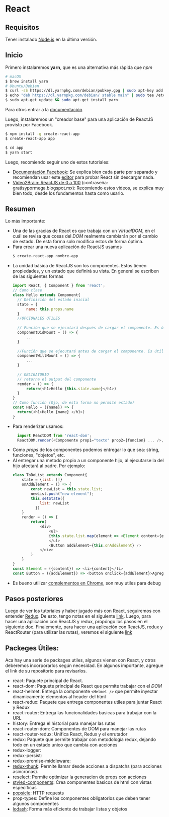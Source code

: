 # React
## Requisitos
Tener instalado [Node.js](https://nodejs.org) en la última versión.
## Inicio
Primero instalaremos **yarn**, que es una alternativa más rápida que *npm*
```sh
# macOS
$ brew install yarn
# Ubuntu/Debian
$ curl -sS https://dl.yarnpkg.com/debian/pubkey.gpg | sudo apt-key add -
$ echo "deb https://dl.yarnpkg.com/debian/ stable main" | sudo tee /etc/apt/sources.list.d/yarn.list
$ sudo apt-get update && sudo apt-get install yarn
```
Para otros entrar a la [documentación](https://yarnpkg.com/lang/en/docs/install/).

Luego, instalaremos un "creador base" para una aplicación de ReactJS provisto por Facebook. 
```sh
$ npm install -g create-react-app
$ create-react-app app

$ cd app
$ yarn start
```
Luego, recomiendo seguir uno de estos tutoriales:
- [Documentación Facebook](https://facebook.github.io/react/docs/hello-world.html): Se explica bien cada parte por separado y recomiendan usar este [editor](http://codepen.io/gaearon/pen/ZpvBNJ?editors=0010) para probar React sin descargar nada.
- [Video2Brain: ReactJS de 0 a 100](https://mega.nz/#!rY9EEY5Z!vg14xNOkV4eJV1kZUOu1vrDb8lEGSq_JBdUj8u9bkUU) (contraseña: gratisypormega.blogspot.mx): Recomiendo estos videos, se explica muy bien todo, desde los fundamentos hasta como usarlo.

## Resumen
Lo más importante:
- Una de las gracias de React es que trabaja con un *VirtualDOM*, en el cuál se revisa que cosas del *DOM* realmente cambiarán por el cambio de estado. De esta forma solo modifica estos de forma óptima.
- Para crear una nueva aplicación de ReactJS usamos
  ```sh
  $ create-react-app nombre-app
  ```
- La unidad básica de ReactJS son los componentes. Estos tienen propiedades, y un estado que definirá su vista. En general se escriben de las siguientes formas
  ```js
  import React, { Component } from 'react';
  // Como clase 
  class Hello extends Component{
    // Definición del estado inicial
    state = {
        name: this.props.name
    }
    //OPCIONALES UTILES
    
    // Función que se ejecutará después de cargar el componente. Es útil para ejecutar otras funciones que requieren que el componente ya esté cargado, como cambiar datos, trabajar con gráficos, etc
    componentDidMount = () => {
        ...
    }
    
    //Función que se ejecutará antes de cargar el componente. Es útil para hacer procesos como request de APIs que daran algún estado del componente.
    componentWillMount = () => {
        ...
    }
    
    // OBLIGATORIO
    // retorna el output del componente
    render = () => {
        return(<h1>Hello {this.state.name}</h1>)
    }
  }
  // Como función (Ojo, de esta forma no permite estado)
  const Hello = ({name}) => {
    return(<h1>Hello {name} </h1>)
  }
  ```
- Para renderizar usamos:
  ```js
    import ReactDOM from 'react-dom';
    ReactDOM.render(<Componente prop1="texto" prop2={funcion} ... />, document.getElementById('id_del_div_donde_se_renderiza');
  ```
- Como *props* de los componentes podemos entregar lo que sea: string, funciones, "objetos", etc.
- Al entregar una metodo propio a un componente hijo, al ejecutarse la del hijo afectará al padre. Por ejemplo:
    ```js
    class ToDoList extends Component{
        state = {list: []}
        onAddElement = () => {
            const newList = this.state.list;
            newList.push("new element");
            this.setState({
                list: newList
              })
        }
        render = () => {
            return(
                <div>
                    <ul>
                    {this.state.list.map(element => <Element content={element} />)}
                    </ul>
                    <Button addElement={this.onAddElement} />
                </div>
            )
        }
    }
    const Element = ({content}) => <li>{content}</li>
    const Button = ({addElement}) => <button onClick={addElement}>Agregar</button>
    ```
- Es bueno utilizar [complementos en Chrome](https://chrome.google.com/webstore/search/react%20developer), son muy utiles para debug

## Pasos posteriores
Luego de ver los tutoriales y haber jugado más con React, seguiremos con entender [Redux](http://redux.js.org/). De esto, tengo notas en el siguiente [link](https://github.com/gsulloa/docs/tree/master/redux).
Luego, para hacer una aplicación con ReactJS y redux, propóngo los pasos en el siguiente [doc](https://github.com/gsulloa/docs/blob/master/react/react-redux.md).
Finalemente, para hacer una aplicación con ReactJS, redux y ReactRouter (para utilizar las rutas), veremos el siguiente [link](https://github.com/gsulloa/docs/blob/master/react/react-router-redux.md)
## Packeges Útiles:
Aca hay una serie de packages utiles, algunos vienen con React, y otros deberemos incorporarlos según necesidad. En algunos importante, agregue el link de su repositorio para revisarlos.
- react: Paquete principal de React.
- react-dom: Paquete principal de React que permite trabajar con el *DOM*
- react-helmet: Entrega la componente ```<Helmet />``` que permite inyectar dinamicamente elementos al header del html
- react-redux: Paquete que entrega componentes utiles para juntar React y Redux
- react-router: Entrega las funcionalidades basicas para trabajar con la URL
- history: Entrega el historial para manejar las rutas
- react-router-dom: Componentes de DOM para manejar las rutas
- react-router-redux: Unifica React, Redux y el enrutador
- redux: Paquete que permite trabajar con metodología redux, dejando todo en un estado unico que cambia con acciones
- redux-logger:
- redux-persist:
- redux-promise-middleware:
- [redux-thunk](https://github.com/gaearon/redux-thunk): Permite llamar desde acciones a dispatchs (para acciones asincronas).
- reselect: Permite optimizar la generacion de props con acciones
- [styled-components](https://github.com/styled-components/styled-components): Crea componentes basicos de html con vistas especificas
- [popsicle](https://github.com/blakeembrey/popsicle): HTTP requests
- prop-types: Define los componentes obligatorios que deben tener algunos componentes
- [lodash](https://lodash.com/docs/4.17.4): Forma más eficiente de trabajar listas y objetos
